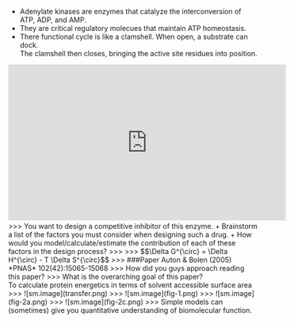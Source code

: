 >>>
+ Adenylate kinases are enzymes that catalyze the 
  interconversion of ATP, ADP, and AMP.
+ They are critical regulatory molecues that maintain ATP homeostasis.
+ There functional cycle is like a clamshell. When open, a substrate can dock.  
  The clamshell then closes, bringing the active site residues into position. 
>>>
<iframe width="560" height="315" src="https://www.youtube.com/embed/KUyB1YTqcp4?rel=0&amp;showinfo=0&amp;start=14" frameborder="0" allow="autoplay; encrypted-media" allowfullscreen></iframe>
>>>
You want to design a competitive inhibitor of this enzyme. 
+ Brainstorm a list of the factors you must consider when designing
  such a drug. 
+ How would you model/calculate/estimate the contribution of each of these 
  factors in the design process?  
>>>
>>>
$$\Delta G^{\circ} = \Delta H^{\circ} - T \Delta S^{\circ}$$
>>>
###Paper
Auton & Bolen (2005) *PNAS* 102(42):15065-15068
>>>
How did you guys approach reading this paper?
>>>
What is the overarching goal of this paper?
<div class="fragment">To calculate protein energetics in terms of solvent accessible surface area</div>
>>>
![sm.image](transfer.png)
>>>
![sm.image](fig-1.png)
>>>
![sm.image](fig-2a.png)
>>>
![sm.image](fig-2c.png)
>>>
Simple models can (sometimes) give you quantitative understanding of 
biomolecular function.

